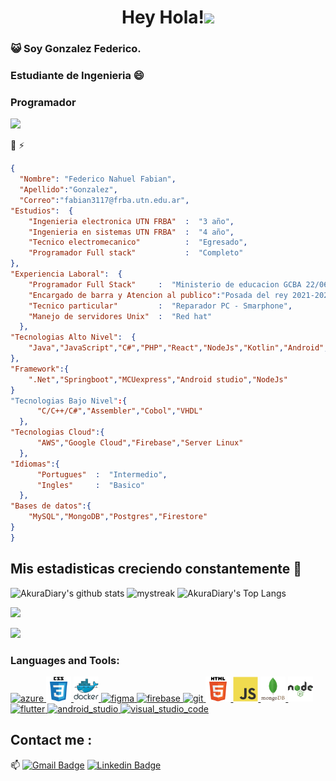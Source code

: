 <h1 align="center">Hey Hola!<img src="https://github.com/souvikguria98/souvikguria98/blob/master/Hi.gif" width="30"> </h1>

### :smiley_cat: Soy Gonzalez Federico.

### Estudiante de Ingenieria 😄
### Programador

<a href="https://www.youtube.com/watch?v=dQw4w9WgXcQ"><img src="https://user-images.githubusercontent.com/73097560/115834477-dbab4500-a447-11eb-908a-139a6edaec5c.gif"></a>


🌱 ⚡   
```json
{
  "Nombre": "Federico Nahuel Fabian",
  "Apellido":"Gonzalez",
  "Correo":"fabian3117@frba.utn.edu.ar",
"Estudios":  {
    "Ingenieria electronica UTN FRBA"  :  "3 año",
    "Ingenieria en sistemas UTN FRBA"  :  "4 año", 
    "Tecnico electromecanico"          :  "Egresado",
    "Programador Full stack"           :  "Completo"
},
"Experiencia Laboral":  {
    "Programador Full Stack"     :  "Ministerio de educacion GCBA 22/06 - 2023/11",
    "Encargado de barra y Atencion al publico":"Posada del rey 2021-2022",
    "Tecnico particular"         :  "Reparador PC - Smarphone",
    "Manejo de servidores Unix"  :  "Red hat"
  },
"Tecnologias Alto Nivel":  {
    "Java","JavaScript","C#","PHP","React","NodeJs","Kotlin","Android","Git Actions","Docker"
},
"Framework":{
    ".Net","Springboot","MCUexpress","Android studio","NodeJs"
}
"Tecnologias Bajo Nivel":{
      "C/C++/C#","Assembler","Cobol","VHDL"
  },
"Tecnologias Cloud":{
      "AWS","Google Cloud","Firebase","Server Linux"
  },
"Idiomas":{
      "Portugues"  :  "Intermedio",
      "Ingles"     :  "Basico"
  },
"Bases de datos":{
    "MySQL","MongoDB","Postgres","Firestore"
}
}
```



  
## Mis estadisticas creciendo constantemente 🚀
![AkuraDiary's github stats](https://github-readme-stats.vercel.app/api?username=fabian3117&show_icons=true&theme=tokyonight)
<img src="https://github-readme-streak-stats.herokuapp.com/?user=fabian3117&theme=tokyonight" alt="mystreak"/>
![AkuraDiary's Top Langs](https://github-readme-stats.vercel.app/api/top-langs/?username=fabian3117&theme=tokyonight&layout=compact)

<a href="https://www.youtube.com/watch?v=dQw4w9WgXcQ"><img src="https://user-images.githubusercontent.com/73097560/115834477-dbab4500-a447-11eb-908a-139a6edaec5c.gif"></a>
 
<a href="https://www.youtube.com/watch?v=dQw4w9WgXcQ"><img src="https://user-images.githubusercontent.com/73097560/115834477-dbab4500-a447-11eb-908a-139a6edaec5c.gif"></a>

<h3 align="left">Languages and Tools:</h3>
<p align="left"> <a href="https://azure.microsoft.com/en-in/" target="_blank" rel="noreferrer"> <img src="https://www.vectorlogo.zone/logos/microsoft_azure/microsoft_azure-icon.svg" alt="azure" width="40" height="40"/> </a> <a href="https://www.w3schools.com/css/" target="_blank" rel="noreferrer"> <img src="https://raw.githubusercontent.com/devicons/devicon/master/icons/css3/css3-original-wordmark.svg" alt="css3" width="40" height="40"/> </a> <a href="https://www.docker.com/" target="_blank" rel="noreferrer"> <img src="https://raw.githubusercontent.com/devicons/devicon/master/icons/docker/docker-original-wordmark.svg" alt="docker" width="40" height="40"/> </a> <a href="https://www.figma.com/" target="_blank" rel="noreferrer"> <img src="https://www.vectorlogo.zone/logos/figma/figma-icon.svg" alt="figma" width="40" height="40"/> </a> <a href="https://firebase.google.com/" target="_blank" rel="noreferrer"> <img src="https://www.vectorlogo.zone/logos/firebase/firebase-icon.svg" alt="firebase" width="40" height="40"/> </a> <a href="https://git-scm.com/" target="_blank" rel="noreferrer"> <img src="https://www.vectorlogo.zone/logos/git-scm/git-scm-icon.svg" alt="git" width="40" height="40"/> </a> <a href="https://www.w3.org/html/" target="_blank" rel="noreferrer"> <img src="https://raw.githubusercontent.com/devicons/devicon/master/icons/html5/html5-original-wordmark.svg" alt="html5" width="40" height="40"/> </a> <a href="https://developer.mozilla.org/en-US/docs/Web/JavaScript" target="_blank" rel="noreferrer"> <img src="https://raw.githubusercontent.com/devicons/devicon/master/icons/javascript/javascript-original.svg" alt="javascript" width="40" height="40"/> </a> <a href="https://www.mongodb.com/" target="_blank" rel="noreferrer"> <img src="https://raw.githubusercontent.com/devicons/devicon/master/icons/mongodb/mongodb-original-wordmark.svg" alt="mongodb" width="40" height="40"/> </a> <a href="https://nodejs.org" target="_blank" rel="noreferrer"> <img src="https://raw.githubusercontent.com/devicons/devicon/master/icons/nodejs/nodejs-original-wordmark.svg" alt="nodejs" width="40" height="40"/> </a> <a href="https://flutter.dev/" target="_blank" rel="noreferrer"> <img src="https://cdn.icon-icons.com/icons2/2107/PNG/512/file_type_flutter_icon_130599.png" alt="flutter" width="40" height="40"/> </a> <a href="https://developer.android.com/studio" target="_blank" rel="noreferrer"> <img src="https://1.bp.blogspot.com/-LgTa-xDiknI/X4EflN56boI/AAAAAAAAPuk/24YyKnqiGkwRS9-_9suPKkfsAwO4wHYEgCLcBGAsYHQ/s0/image9.png" alt="android_studio" width="40" height="40"/> </a> <a href="https://code.visualstudio.com/" target="_blank" rel="noreferrer"> <img src="https://upload.wikimedia.org/wikipedia/commons/thumb/9/9a/Visual_Studio_Code_1.35_icon.svg/2048px-Visual_Studio_Code_1.35_icon.svg.png" alt="visual_studio_code" width="40" height="40"/> </a></p>

## Contact me : 
📫 [![Gmail Badge](https://img.shields.io/badge/-fabian3117@frba.utn.edu.ar-blue?style=flat-roundedrectangle&logo=Gmail&logoColor=white&link=mailto:fabian3117@frba.utn.edu.ar)](fabian3117@frba.utn.edu.ar)
[![Linkedin Badge](https://img.shields.io/badge/-fabian3117-E4405F?style=flat-roundedrectangle&logo=linkedin&logoColor=white&link=https://www.linkedin/in/fabian3117/)](https://www.linkedin.com/in/fabian3117/)
